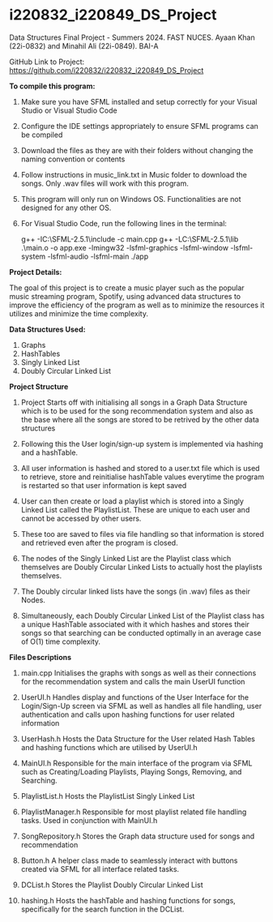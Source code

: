 # i220832_i220849_DS_Project
Data Structures Final Project - Summers 2024. 
FAST NUCES. 
Ayaan Khan (22i-0832) and Minahil Ali (22i-0849). 
BAI-A

GitHub Link to Project:
https://github.com/i220832/i220832_i220849_DS_Project

**To compile this program:**
1. Make sure you have SFML installed and setup correctly for your Visual Studio or Visual Studio Code
2. Configure the IDE settings appropriately to ensure SFML programs can be compiled
3. Download the files as they are with their folders without changing the naming convention or contents
4. Follow instructions in music_link.txt in Music folder to download the songs. Only .wav files will work with this program.
5. This program will only run on Windows OS. Functionalities are not designed for any other OS.
6. For Visual Studio Code, run the following lines in the terminal:
   
   g++ -IC:\SFML-2.5.1\include -c main.cpp
   g++ -LC:\SFML-2.5.1\lib .\main.o -o app.exe -lmingw32 -lsfml-graphics -lsfml-window -lsfml-system -lsfml-audio -lsfml-main
   ./app


**Project Details:**

The goal of this project is to create a music player such as the popular music streaming program, Spotify, using advanced data structures to improve the efficiency of the program as well as to minimize the resources it utilizes and minimize the time complexity.

**Data Structures Used:**
1. Graphs
2. HashTables
3. Singly Linked List
4. Doubly Circular Linked List

**Project Structure**
1. Project Starts off with initialising all songs in a Graph Data Structure which is to be used for the song recommendation system and also as the base where all the songs are stored to be retrived by the other data structures

2. Following this the User login/sign-up system is implemented via hashing and a hashTable.

3. All user information is hashed and stored to a user.txt file which is used to retrieve, store and reinitialise hashTable values everytime the program is restarted so that user information is kept saved

4. User can then create or load a playlist which is stored into a Singly Linked List called the PlaylistList. These are unique to each user and cannot be accessed by other users.

5. These too are saved to files via file handling so that information is stored and retrieved even after the program is closed.

6. The nodes of the Singly Linked List are the Playlist class which themselves are Doubly Circular Linked Lists to actually host the playlists themselves.

7. The Doubly circular linked lists have the songs (in .wav) files as their Nodes.

8. Simultaneously, each Doubly Circular Linked List of the Playlist class has a unique HashTable associated with it which hashes and stores their songs so that searching can be conducted optimally in an average case of O(1) time complexity.

**Files Descriptions**

1. main.cpp
   Initialises the graphs with songs as well as their connections for the recommendation system and calls the main UserUI function

2. UserUI.h
   Handles display and functions of the User Interface for the Login/Sign-Up screen via SFML as well as handles all file handling, user authentication and calls upon hashing functions for user related information

3. UserHash.h
   Hosts the Data Structure for the User related Hash Tables and hashing functions which are utilised by UserUI.h

4. MainUI.h
   Responsible for the main interface of the program via SFML such as Creating/Loading Playlists, Playing Songs, Removing, and Searching. 

5. PlaylistList.h
   Hosts the PlaylistList Singly Linked List

6. PlaylistManager.h
   Responsible for most playlist related file handling tasks. Used in conjunction with MainUI.h

7. SongRepository.h
   Stores the Graph data structure used for songs and recommendation

8. Button.h
   A helper class made to seamlessly interact with buttons created via SFML for all interface related tasks.

9. DCList.h
   Stores the Playlist Doubly Circular Linked List

10. hashing.h
    Hosts the hashTable and hashing functions for songs, specifically for the search function in the DCList. 
